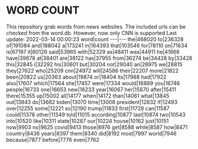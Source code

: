 # WORD COUNT
This repository grab words from news websites. The included urls can be checked from the word.db.
However, now only CNN is supported
Last update: 2022-03-14 00:00:23
word|count
---|---
the|468020
to|236328
of|191084
and|188042
a|173241
in|164393
that|103546
for|78110
on|71634
is|67197
it|60126
said|53965
with|52329
as|48411
was|44911
he|41666
have|39678
at|38401
are|38122
has|37955
from|36274
be|34428
by|33428
this|32845
i|32292
his|30601
but|30204
not|29040
an|28975
we|28815
they|27622
who|25209
cnn|24972
will|24586
their|22207
more|21822
been|20822
us|20363
about|19874
or|18404
its|17988
had|17922
also|17607
which|17564
she|17457
were|17334
would|16889
you|16746
people|16733
one|16653
new|16233
year|16067
her|15870
after|15411
there|15355
up|15002
all|14177
when|14172
than|14061
what|13845
out|13843
do|13662
biden|13070
time|13008
president|12832
if|12493
over|12255
some|12221
so|12190
trump|11833
first|11728
can|11587
could|11378
other|11349
told|11015
according|10877
last|10874
two|10543
into|10520
like|10311
state|10287
our|10224
house|10162
just|10151
now|9903
no|9625
covid|9413
those|8976
get|8588
while|8587
how|8471
country|8436
years|8397
them|8340
did|8192
most|7997
world|7946
because|7877
before|7776
even|7762
